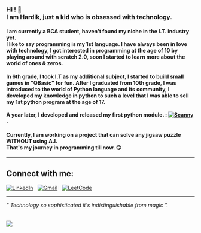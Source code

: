 ### Hi ! 👋 <br> I am Hardik, just a kid who is obsessed with technology.

#### I am currently a BCA student, haven't found my niche in the I.T. industry yet. <br> I like to say programming is my 1st language. I have always been in love with technology, I got interested in programming at the age of 10 by playing around with scratch 2.0, soon I started to learn more about the world of ones & zeros.

#### In 6th grade, I took I.T as my additional subject, I started to build small games in "QBasic" for fun. After I graduated from 10th grade, I was introduced to the world of Python language and its community, I developed my knowledge in python to such a level that I was able to sell my 1st python program at the age of 17. <br> <br> A year later, I developed and released my first python module. : [![Scanny](https://badge.fury.io/py/scanny.svg)](https://badge.fury.io/py/scanny) .

#### Currently, I am working on a project that can solve any jigsaw puzzle WITHOUT using A.I. <br> That's my journey in programming till now. 🙃
--------------------------
## Connect with me:
[![LinkedIn](https://img.shields.io/badge/linkedin-%230077B5.svg?style=for-the-badge&logo=linkedin&logoColor=white)](https://www.linkedin.com/in/hardik--shah/) &nbsp;
[![Gmail](https://img.shields.io/badge/Gmail-D14836?style=for-the-badge&logo=gmail&logoColor=white)](mailto:hardik.2673@gmail.com) &nbsp;
[![LeetCode](https://img.shields.io/badge/LeetCode-000000?style=for-the-badge&logo=LeetCode&color=orange&logoColor=white)](https://leetcode.com/Hardik-26/)

--------------------------

<i>  " Technology so sophisticated it's indistinguishable from magic ". </i>
<br>
<br>
<br>
[![](https://visitcount.itsvg.in/api?id=Hardik-26&label=%20&color=0&icon=0&pretty=true)](https://visitcount.itsvg.in)
